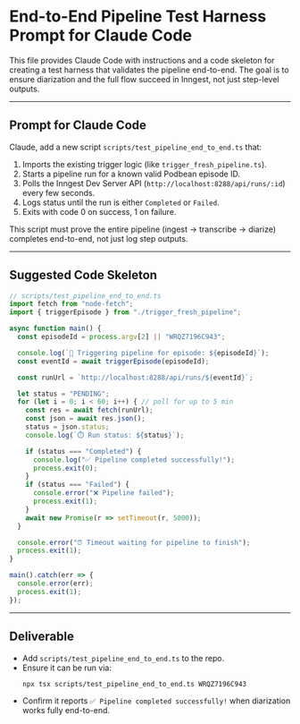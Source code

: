 # End-to-End Pipeline Test Harness Prompt for Claude Code

This file provides Claude Code with instructions and a code skeleton for creating a test harness that validates the pipeline end-to-end. The goal is to ensure diarization and the full flow succeed in Inngest, not just step-level outputs.

---

## Prompt for Claude Code

Claude, add a new script `scripts/test_pipeline_end_to_end.ts` that:

1. Imports the existing trigger logic (like `trigger_fresh_pipeline.ts`).  
2. Starts a pipeline run for a known valid Podbean episode ID.  
3. Polls the Inngest Dev Server API (`http://localhost:8288/api/runs/:id`) every few seconds.  
4. Logs status until the run is either `Completed` or `Failed`.  
5. Exits with code 0 on success, 1 on failure.  

This script must prove the entire pipeline (ingest → transcribe → diarize) completes end-to-end, not just log step outputs.

---

## Suggested Code Skeleton

```ts
// scripts/test_pipeline_end_to_end.ts
import fetch from "node-fetch";
import { triggerEpisode } from "./trigger_fresh_pipeline";

async function main() {
  const episodeId = process.argv[2] || "WRQZ7196C943";

  console.log(`🚀 Triggering pipeline for episode: ${episodeId}`);
  const eventId = await triggerEpisode(episodeId);

  const runUrl = `http://localhost:8288/api/runs/${eventId}`;

  let status = "PENDING";
  for (let i = 0; i < 60; i++) { // poll for up to 5 min
    const res = await fetch(runUrl);
    const json = await res.json();
    status = json.status;
    console.log(`⏱️ Run status: ${status}`);

    if (status === "Completed") {
      console.log("✅ Pipeline completed successfully!");
      process.exit(0);
    }
    if (status === "Failed") {
      console.error("❌ Pipeline failed");
      process.exit(1);
    }
    await new Promise(r => setTimeout(r, 5000));
  }

  console.error("⏰ Timeout waiting for pipeline to finish");
  process.exit(1);
}

main().catch(err => {
  console.error(err);
  process.exit(1);
});
```

---

## Deliverable

- Add `scripts/test_pipeline_end_to_end.ts` to the repo.  
- Ensure it can be run via:  
  ```bash
  npx tsx scripts/test_pipeline_end_to_end.ts WRQZ7196C943
  ```  
- Confirm it reports `✅ Pipeline completed successfully!` when diarization works fully end-to-end.
